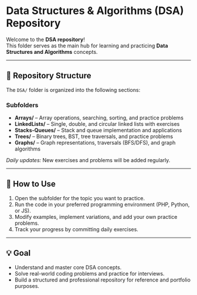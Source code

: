 # Data Structures & Algorithms (DSA) Repository

Welcome to the **DSA repository**!  
This folder serves as the main hub for learning and practicing **Data Structures and Algorithms** concepts.

---

## 📂 Repository Structure

The `DSA/` folder is organized into the following sections:

### **Subfolders**
- **Arrays/** – Array operations, searching, sorting, and practice problems  
- **LinkedLists/** – Single, double, and circular linked lists with exercises  
- **Stacks-Queues/** – Stack and queue implementation and applications  
- **Trees/** – Binary trees, BST, tree traversals, and practice problems  
- **Graphs/** – Graph representations, traversals (BFS/DFS), and graph algorithms  

*Daily updates:* New exercises and problems will be added regularly.

---

## 🚀 How to Use

1. Open the subfolder for the topic you want to practice.  
2. Run the code in your preferred programming environment (PHP, Python, or JS).  
3. Modify examples, implement variations, and add your own practice problems.  
4. Track your progress by committing daily exercises.

---

## 💡 Goal

- Understand and master core DSA concepts.  
- Solve real-world coding problems and practice for interviews.  
- Build a structured and professional repository for reference and portfolio purposes.


